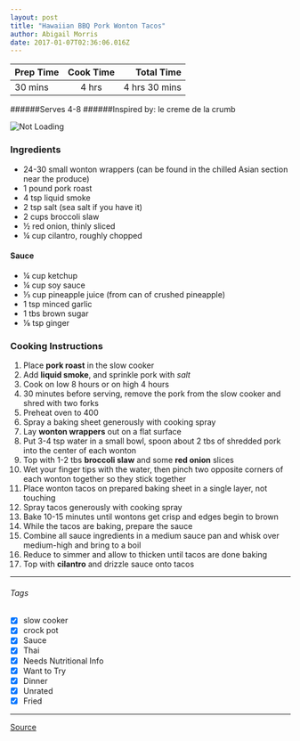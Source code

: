 ```yaml
---
layout: post
title: "Hawaiian BBQ Pork Wonton Tacos"
author: Abigail Morris
date: 2017-01-07T02:36:06.016Z
---
```


| Prep Time  | Cook Time    | Total Time  |
| ---------- |:------------:| -----------:|
| 30 mins    | 4 hrs      | 4 hrs 30 mins     |


######Serves 4-8
######Inspired by: le creme de la crumb

![Not Loading](http://i.imgur.com/YToHeCm.png)

### Ingredients

* 24-30 small wonton wrappers (can be found in the chilled Asian section near the produce)
* 1 pound pork roast
* 4 tsp liquid smoke
* 2 tsp salt (sea salt if you have it)
* 2 cups broccoli slaw
* ½ red onion, thinly sliced
* ¼ cup cilantro, roughly chopped

#### Sauce
* ¼ cup ketchup
* ¼ cup soy sauce
* ⅓ cup pineapple juice (from can of crushed pineapple)
* 1 tsp minced garlic
* 1 tbs brown sugar
* ⅛ tsp ginger

### Cooking Instructions

1. Place **pork roast** in the slow cooker
2. Add **liquid smoke**, and sprinkle pork with *salt*
3. Cook on low 8 hours or on high 4 hours
4. 30 minutes before serving, remove the pork from the slow cooker and shred with two forks
5. Preheat oven to 400
6. Spray a baking sheet generously with cooking spray
7. Lay **wonton wrappers** out on a flat surface
8. Put 3-4 tsp water in a small bowl, spoon about 2 tbs of shredded pork into the center of each wonton
9. Top with 1-2 tbs **broccoli slaw** and some **red onion** slices
10. Wet your finger tips with the water, then pinch two opposite corners of each wonton together so they stick together
11. Place wonton tacos on prepared baking sheet in a single layer, not touching
12. Spray tacos generously with cooking spray
13. Bake 10-15 minutes until wontons get crisp and edges begin to brown
14. While the tacos are baking, prepare the sauce
15. Combine all sauce ingredients in a medium sauce pan and whisk over medium-high and bring to a boil
16. Reduce to simmer and allow to thicken until tacos are done baking
17. Top with **cilantro** and drizzle sauce onto tacos

---

###### Tags
- [x] slow cooker
- [x] crock pot
- [x] Sauce
- [x] Thai
- [x] Needs Nutritional Info
- [x] Want to Try
- [x] Dinner
- [x] Unrated
- [x] Fried

---

[Source](http://lecremedelacrumb.com/2014/05/hawaiian-bbq-pork-wonton-tacos.html)


